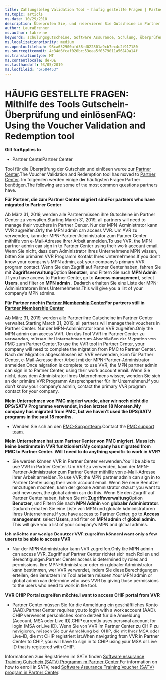 ```yaml
---
title: Zahlungsbeleg Validation Tool – häufig gestellte Fragen | Partner Center
ms.topic: article
ms.date: 10/29/2018
description: Überprüfen Sie, und reservieren Sie Gutscheine im Partner Center
author: LauraBrenner
ms.author: labrenne
keywords: schulungsgutscheine, Software Assurance, Schulung, überprüfen Sie Gutscheine, reservieren Gutschein
ms.localizationpriority: medium
ms.openlocfilehash: 98ca652900afd38ed022801a9cb7ec4c2b917180
ms.sourcegitcommit: 4c34d6fcaf020bcc53eaa5f0379011a56149a14f
ms.translationtype: MT
ms.contentlocale: de-DE
ms.lasthandoff: 03/05/2019
ms.locfileid: "57584453"
---
```

# <a name="faq-using-the-voucher-validation-and-redemption-tool"></a><span data-ttu-id="61990-104">HÄUFIG GESTELLTE FRAGEN: Mithilfe des Tools Gutschein-Überprüfung und einlösen</span><span class="sxs-lookup"><span data-stu-id="61990-104">FAQ: Using the Voucher Validation and Redemption tool</span></span> 

<span data-ttu-id="61990-105">**Gilt für**</span><span class="sxs-lookup"><span data-stu-id="61990-105">**Applies to**</span></span>

- <span data-ttu-id="61990-106">Partner Center</span><span class="sxs-lookup"><span data-stu-id="61990-106">Partner Center</span></span>

<span data-ttu-id="61990-107">Tool für die Überprüfung der Gutschein und einlösen wurde zur [Partner Center](https://partner.microsoft.com/en-us/pcv/dashboard/overview).</span><span class="sxs-lookup"><span data-stu-id="61990-107">The Voucher Validation and Redemption tool has moved to [Partner Center](https://partner.microsoft.com/en-us/pcv/dashboard/overview).</span></span> <span data-ttu-id="61990-108">Im folgenden werden einige der häufigsten Fragen Partner benötigen.</span><span class="sxs-lookup"><span data-stu-id="61990-108">The following are some of the most common questions partners have.</span></span> 

<span data-ttu-id="61990-109">**Für Partner, die zum Partner Center migriert sind**</span><span class="sxs-lookup"><span data-stu-id="61990-109">**For partners who have migrated to Partner Center**</span></span>

 <span data-ttu-id="61990-110">Ab März 31, 2019, werden alle Partner müssen ihre Gutscheine im Partner Center zu verwalten.</span><span class="sxs-lookup"><span data-stu-id="61990-110">Starting March 31, 2019, all partners will need to manage their vouchers in Partner Center.</span></span> <span data-ttu-id="61990-111">Nur der MPN-Administrator kann VVR zugreifen.</span><span class="sxs-lookup"><span data-stu-id="61990-111">Only the MPN admin can access VVR.</span></span> <span data-ttu-id="61990-112">Um VVR zu verwenden, kann der MPN-Partner-Administrator zum Partner Center mithilfe von e-Mail-Adresse ihrer Arbeit anmelden.</span><span class="sxs-lookup"><span data-stu-id="61990-112">To use VVR, the MPN partner admin can sign in to Partner Center using their work account email.</span></span> <span data-ttu-id="61990-113">Wenn Sie nicht, dass dem Administrator Ihres Unternehmens MPN wissen, bitten Sie primären VVR Programm Kontakt Ihres Unternehmens.</span><span class="sxs-lookup"><span data-stu-id="61990-113">If you don’t know your company’s MPN admin, ask your company’s primary VVR program contact.</span></span>  <span data-ttu-id="61990-114">Wenn Sie den Zugriff auf Partner Center haben, fahren Sie mit **Zugriffsverwaltung**Option **Benutzer**, und Filtern Sie nach **MPN Admin** .</span><span class="sxs-lookup"><span data-stu-id="61990-114">If you have access to Partner Center, go to **Access management**, select **Users**, and filter on **MPN admin** .</span></span> <span data-ttu-id="61990-115">Dadurch erhalten Sie eine Liste der MPN-Administratoren Ihres Unternehmens.</span><span class="sxs-lookup"><span data-stu-id="61990-115">This will give you a list of your company’s MPN admins.</span></span>  

<span data-ttu-id="61990-116">**Für Partner noch in [Partner Membership Center](https://partner.microsoft.com/)**</span><span class="sxs-lookup"><span data-stu-id="61990-116">**For partners still in [Partner Membership Center](https://partner.microsoft.com/)**</span></span>

<span data-ttu-id="61990-117">Ab März 31, 2019, werden alle Partner ihre Gutscheine im Partner Center verwaltet.</span><span class="sxs-lookup"><span data-stu-id="61990-117">Starting March 31, 2019, all partners will manage their vouchers in Partner Center.</span></span> <span data-ttu-id="61990-118">Nur der MPN-Administrator kann VVR zugreifen.</span><span class="sxs-lookup"><span data-stu-id="61990-118">Only the MPN admin can access VVR.</span></span> <span data-ttu-id="61990-119">Um das Tool VVR im Partner Center zu verwenden, müssen Ihr Unternehmen zum Abschließen der Migration von PMC zum Partner Center.</span><span class="sxs-lookup"><span data-stu-id="61990-119">To use the VVR tool in Partner Center, your company will need to complete the migration from PMC to Partner Center.</span></span> <span data-ttu-id="61990-120">Nach der Migration abgeschlossen ist, VVR verwenden, kann für Partner Center, e-Mail-Adresse ihrer Arbeit mit der MPN-Partner-Administrator anmelden.</span><span class="sxs-lookup"><span data-stu-id="61990-120">Once migration is complete, to use VVR, the MPN partner admin can sign in to Partner Center, using their work account email.</span></span> <span data-ttu-id="61990-121">Wenn Sie nicht, dass dem Administrator Ihres Unternehmens wissen, wenden Sie sich an der primäre VVR Programm Ansprechpartner für Ihr Unternehmen.</span><span class="sxs-lookup"><span data-stu-id="61990-121">If you don’t know your company’s admin, contact the primary VVR program contact for your company.</span></span>  


<span data-ttu-id="61990-122">**Mein Unternehmen von PMC migriert wurde, aber wir noch nicht die DPS/SATV Programme verwendet, in den letzten 18 Monaten.**</span><span class="sxs-lookup"><span data-stu-id="61990-122">**My company has migrated from PMC, but we haven’t used the DPS/SATV programs in the past 18 months.**</span></span>

- <span data-ttu-id="61990-123">Wenden Sie sich an den [PMC-Supportteam](mailto:proghelp@microsoft.com).</span><span class="sxs-lookup"><span data-stu-id="61990-123">Contact the [PMC support team](mailto:proghelp@microsoft.com).</span></span> 


<span data-ttu-id="61990-124">**Mein Unternehmen hat zum Partner Center von PMC migriert. Muss ich keine bestimmte in VVR funktioniert?**</span><span class="sxs-lookup"><span data-stu-id="61990-124">**My company has migrated from PMC to Partner Center. Will I need to do anything specific to work in VVR?**</span></span> 

- <span data-ttu-id="61990-125">Sie werden können VVR in Partner Center verwenden.</span><span class="sxs-lookup"><span data-stu-id="61990-125">You’ll be able to use VVR in Partner Center.</span></span>  <span data-ttu-id="61990-126">Um VVR zu verwenden, kann der MPN-Partner-Administrator zum Partner Center mithilfe von e-Mail-Adresse ihrer Arbeit anmelden.</span><span class="sxs-lookup"><span data-stu-id="61990-126">To use VVR, the MPN partner admin can sign in to Partner Center using their work account email.</span></span> <span data-ttu-id="61990-127">Wenn Sie neue Benutzer hinzufügen möchten, kann der globale Administrator dazu.</span><span class="sxs-lookup"><span data-stu-id="61990-127">If you want to add new users,the global admin can do this.</span></span> <span data-ttu-id="61990-128">Wenn Sie den Zugriff auf Partner Center haben, fahren Sie mit **Zugriffsverwaltung**Option **Benutzer**, und Filtern Sie nach **MPN Admin** von **globaler Administrator**. Dadurch erhalten Sie eine Liste von MPN und globale Administratoren Ihres Unternehmens.</span><span class="sxs-lookup"><span data-stu-id="61990-128">If you have access to Partner Center, go to **Access management**, select **Users**, and filter on **MPN admin** of **global admin**. This will give you a list of your company’s MPN and global admins.</span></span>  

<span data-ttu-id="61990-129">**Ich möchte nur wenige Benutzer VVR zugreifen können**</span><span class="sxs-lookup"><span data-stu-id="61990-129">**I want only a few users to be able to access VVR**</span></span>

- <span data-ttu-id="61990-130">Nur der MPN-Administrator kann VVR zugreifen.</span><span class="sxs-lookup"><span data-stu-id="61990-130">Only the MPN admin can access VVR.</span></span> <span data-ttu-id="61990-131">Zugriff auf Partner Center richtet sich nach Rollen und Berechtigungen.</span><span class="sxs-lookup"><span data-stu-id="61990-131">Partner Center access is determined by roles and permissions.</span></span> <span data-ttu-id="61990-132">Ihre MPN-Administrator oder ein globaler Administrator kann bestimmen, wer VVR verwendet, indem Sie diese Berechtigungen erteilen, den Benutzern im Tool arbeiten müssen.</span><span class="sxs-lookup"><span data-stu-id="61990-132">Your MPN admin or global admin can determine who uses VVR by giving those permissions to the users who need to work in the tool.</span></span>

<span data-ttu-id="61990-133">**VVR CHIP Portal zugreifen möchte.**</span><span class="sxs-lookup"><span data-stu-id="61990-133">**I want to access CHIP portal from VVR**</span></span>

- <span data-ttu-id="61990-134">Partner Center müssen Sie für die Anmeldung ein geschäftliches Konto (AAD).</span><span class="sxs-lookup"><span data-stu-id="61990-134">Partner Center requires you to login with a work account (AAD).</span></span>  <span data-ttu-id="61990-135">CHIP verwendet persönliches Konto derzeit für die Anmeldung (Account, MSA oder Live ID).</span><span class="sxs-lookup"><span data-stu-id="61990-135">CHIP currently uses personal account for login (MSA or Live ID).</span></span>  <span data-ttu-id="61990-136">Wenn Sie von VVR im Partner Center zu CHIP zu navigieren, müssen Sie zur Anmeldung bei CHIP, die mit Ihrer MSA oder Live-ID, die mit CHIP registriert ist.</span><span class="sxs-lookup"><span data-stu-id="61990-136">When navigating from VVR in Partner Center to CHIP, you will have to sign in to CHIP using your MSA or Live ID that is registered with CHIP.</span></span>

<span data-ttu-id="61990-137">Informationen zum Registrieren im SATV finden [Software Assurance Training Gutschein (SATV) Programm im Partner Center](software-assurance-satv.md).</span><span class="sxs-lookup"><span data-stu-id="61990-137">For information on how to enroll in SATV, read [Software Assurance Training Voucher (SATV) program in Partner Center](software-assurance-satv.md).</span></span>
 <!--
For information on how to enroll in Software Assurance DPS programs, read [Software Assurance programs in Partner Center](software-assurance-dps.md).-->